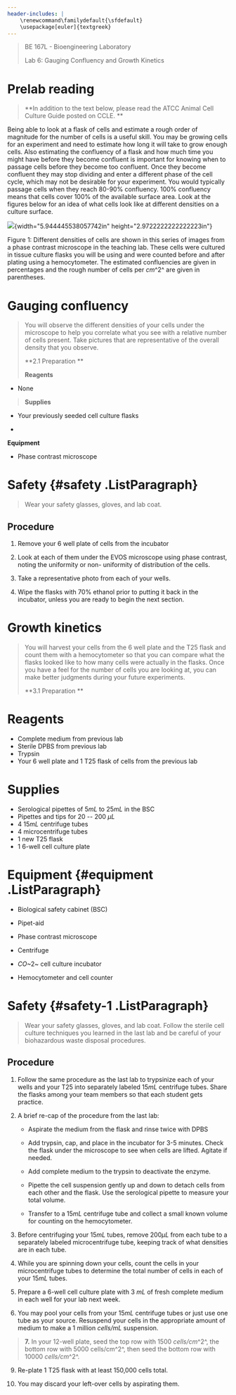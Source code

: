 ```yaml
---
header-includes: |
    \renewcommand\familydefault{\sfdefault}
    \usepackage[euler]{textgreek}
---
```


> BE 167L - Bioengineering Laboratory
>
> Lab 6: Gauging Confluency and Growth Kinetics

Prelab reading 
===============

> **In addition to the text below, please read the ATCC Animal Cell
> Culture Guide posted on CCLE. **

Being able to look at a flask of cells and estimate a rough order of
magnitude for the number of cells is a useful skill. You may be growing
cells for an experiment and need to estimate how long it will take to
grow enough cells. Also estimating the confluency of a flask and how
much time you might have before they become confluent is important for
knowing when to passage cells before they become too confluent. Once
they become confluent they may stop dividing and enter a different phase
of the cell cycle, which may not be desirable for your experiment. You
would typically passage cells when they reach 80-90% confluency. 100%
confluency means that cells cover 100% of the available surface area.
Look at the figures below for an idea of what cells look like at
different densities on a culture surface.

![](media/image1.jpg){width="5.944445538057742in"
height="2.9722222222222223in"}

Figure 1: Different densities of cells are shown in this series of
images from a phase contrast microscope in the teaching lab. These cells
were cultured in tissue culture flasks you will be using and were
counted before and after plating using a hemocytometer. The estimated
confluencies are given in percentages and the rough number of cells per
*cm*^2^ are given in parentheses.

Gauging confluency 
===================

> You will observe the different densities of your cells under the
> microscope to help you correlate what you see with a relative number
> of cells present. Take pictures that are representative of the overall
> density that you observe.
>
> **2.1 Preparation **
>
> **Reagents**

-   None

> **Supplies**

-   Your previously seeded cell culture flasks

-   

**Equipment**

-   Phase contrast microscope

Safety  {#safety .ListParagraph}
=======

> Wear your safety glasses, gloves, and lab coat.

Procedure 
----------

1.  Remove your 6 well plate of cells from the incubator

2.  Look at each of them under the EVOS microscope using phase contrast,
    noting the uniformity or non- uniformity of distribution of the
    cells.

3.  Take a representative photo from each of your wells.

4.  Wipe the flasks with 70% ethanol prior to putting it back in the
    incubator, unless you are ready to begin the next section.

Growth kinetics 
================

> You will harvest your cells from the 6 well plate and the T25 flask
> and count them with a hemocytometer so that you can compare what the
> flasks looked like to how many cells were actually in the flasks. Once
> you have a feel for the number of cells you are looking at, you can
> make better judgments during your future experiments.
>
> **3.1 Preparation **

Reagents
=========

-   Complete medium from previous lab
-   Sterile DPBS from previous lab
-   Trypsin
-   Your 6 well plate and 1 T25 flask of cells from the previous lab

Supplies
=========

-   Serological pipettes of 5*mL* to 25*mL* in the BSC
-   Pipettes and tips for 20 -- 200 *µL*
-   4 15*mL* centrifuge tubes
-   4 microcentrifuge tubes
-   1 new T25 flask
-   1 6-well cell culture plate

Equipment  {#equipment .ListParagraph}
==========

-   Biological safety cabinet (BSC)

-   Pipet-aid

-   Phase contrast microscope

-   Centrifuge

-   *CO*~2~ cell culture incubator

-   Hemocytometer and cell counter

Safety  {#safety-1 .ListParagraph}
=======

> Wear your safety glasses, gloves, and lab coat. Follow the sterile
> cell culture techniques you learned in the last lab and be careful of
> your biohazardous waste disposal procedures.

Procedure 
----------

1.  Follow the same procedure as the last lab to trypsinize each of your
    wells and your T25 into separately labeled 15*mL* centrifuge tubes.
    Share the flasks among your team members so that each student gets
    practice.

2.  A brief re-cap of the procedure from the last lab:

    -   Aspirate the medium from the flask and rinse twice with DPBS

    -   Add trypsin, cap, and place in the incubator for 3-5 minutes.
        Check the flask under the microscope to see when cells are
        lifted. Agitate if needed.

    -   Add complete medium to the trypsin to deactivate the enzyme.

    -   Pipette the cell suspension gently up and down to detach cells
        from each other and the flask. Use the serological pipette to
        measure your total volume.

    -   Transfer to a 15*mL* centrifuge tube and collect a small known
        volume for counting on the hemocytometer.

3.  Before centrifuging your 15*mL* tubes, remove 200*µL* from each tube
    to a separately labeled microcentrifuge tube, keeping track of what
    densities are in each tube.

4.  While you are spinning down your cells, count the cells in your
    microcentrifuge tubes to determine the total number of cells in each
    of your 15*mL* tubes.

5.  Prepare a 6-well cell culture plate with 3 *mL* of fresh complete
    medium in each well for your lab next week.

6.  You may pool your cells from your 15*mL* centrifuge tubes or just
    use one tube as your source. Resuspend your cells in the appropriate
    amount of medium to make a 1 million *cells/mL* suspension.

> **7.** In your 12-well plate, seed the top row with 1500
> *cells/cm*^2^, the bottom row with 5000 cells/cm^2^, then seed the
> bottom row with 10000 *cells/cm*^2^.

9.  Re-plate 1 T25 flask with at least 150,000 cells total.

10. You may discard your left-over cells by aspirating them.
